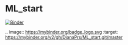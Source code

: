 # ML_start

[![Binder](https://mybinder.org/badge_logo.svg)](https://mybinder.org/v2/gh/DianaPrs/ML_start.git/master)

.. image:: https://mybinder.org/badge_logo.svg
 :target: https://mybinder.org/v2/gh/DianaPrs/ML_start.git/master
